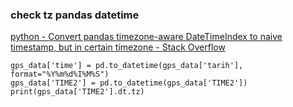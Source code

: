 ###  check tz pandas datetime


[python - Convert pandas timezone-aware DateTimeIndex to naive timestamp, but in certain timezone - Stack Overflow](https://stackoverflow.com/questions/16628819/convert-pandas-timezone-aware-datetimeindex-to-naive-timestamp-but-in-certain-t "python - Convert pandas timezone-aware DateTimeIndex to naive timestamp, but in certain timezone - Stack Overflow")


 

```
gps_data['time'] = pd.to_datetime(gps_data['tarih'], format="%Y%m%d%I%M%S")
gps_data['TIME2'] = pd.to_datetime(gps_data['TIME2'])
print(gps_data['TIME2'].dt.tz)
```
